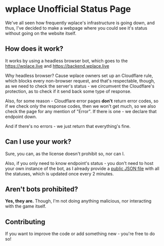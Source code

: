 # wplace Unofficial Status Page

We've all seen how frequently wplace's infrastructure is going down, and thus, I've decided to make a webpage where you could see it's status without going on the website itself.

## How does it work?

It works by using a headless browser bot, which goes to the https://wplace.live and https://backend.wplace.live

Why headless browser? Cause wplace owners set up an Cloudflare rule, which blocks every non-browser request, and that's respectable, though, as we need to check the server's status - we circumvent the Cloudflare's protection, as to check if it send back some type of response.

Also, for some reason - Cloudflare error pages **don't** return error codes, so if we check only the response codes, then we won't get much, so we also check the page for any mention of "Error". If there is one - we declare that endpoint down.

And if there's no errors - we just return that everything's fine.

## Can I use your work?

Sure, you can, as the license doesn't prohibit so, nor can I.

Also, if you only need to know endpoint's status - you don't need to host your own instance of the bot, as I already provide a [public JSON file](https://alexvolkov.envs.net/wplace/status.json) with all the statuses, which is updated once every 2 minutes.

## Aren't bots prohibited?

**Yes, they are.** Though, I'm not doing anything malicious, nor interacting with the game itself.

## Contributing

If you want to improve the code or add something new - you're free to do so!
